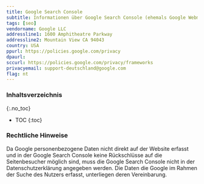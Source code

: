 ```yaml
---
title: Google Search Console
subtitle: Informationen über Google Search Console (ehemals Google Webmaster Tools)
tags: [seo]
vendorname: Google LLC
addressline1: 1600 Amphitheatre Parkway
addressline2: Mountain View CA 94043
country: USA
ppurl: https://policies.google.com/privacy
dpaurl: 
sccurl: https://policies.google.com/privacy/frameworks
privacyemail: support-deutschland@google.com
flag: nt
---
```

### Inhaltsverzeichnis
{:.no_toc}
* TOC
{:toc}

### Rechtliche Hinweise
Da Google personenbezogene Daten nicht direkt auf der Website erfasst und in der Google Search Console keine Rückschlüsse auf die Seitenbesucher möglich sind, muss die Google Search Console nicht in der Datenschutzerklärung angegeben werden. Die Daten die Google im Rahmen der Suche des Nutzers erfasst, unterliegen deren Vereinbarung.